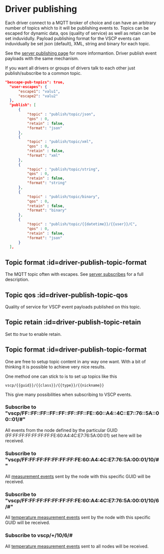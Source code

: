 # Driver publishing

Each driver connect to a MQTT broker of choice and can have an arbitrary number of topics which to it will be publishing events to. Topics can be escaped for dynamic data, qos (quality of service) as well as retain can be set induvidully. Payload publishing format for the VSCP events can induvidually be set json (default), XML, string and binary for each topic.

See the [server publishing page](publishing_server.md) for more informantion. Driver publish event payloads with the same mechanism.

If you want all drivers or groups of drivers talk to each other just publish/subscribe to a common topic.

```json
"bescape-pub-topics": true,
  "user-escapes": {
      "escape1": "valu1",
      "escape2": "valu2"
  },
  "publish": [
      {
          "topic" : "publish/topic/json",
          "qos" : 0,
          "retain" : false,
          "format": "json"
      },
      {
          "topic" : "publish/topic/xml",
          "qos" : 0,
          "retain" : false,
          "format": "xml"
      },
      {
          "topic" : "publish/topic/string",
          "qos" : 0,
          "retain" : false,
          "format": "string"
      },
      {
          "topic" : "publish/topic/binary",
          "qos" : 0,
          "retain" : false,
          "format": "binary"
      },
      {
          "topic" : "publish/topic/{{datetime}}/{{user}}/C",
          "qos" : 0,
          "retain" : false,
          "format": "json"
      }    
  ],
```

## Topic format :id=driver-publish-topic-format
The MQTT topic often with escapes. See [server subscribes](subscribe_server.md) for a full description.

## Topic qos :id=driver-publish-topic-qos
Quality of service for VSCP event payloads published on this topic.

## Topic retain :id=driver-publish-topic-retain
Set tto *true* to enable retain.

## Topic format :id=driver-publish-topic-format
One are free to setup topic content in any way one want. With a bit of thinking it is possible to achieve very nice results. 

One method one can stick to is to set up topics like this

```
vscp/{{guid}}/{{class}}/{{type}}/{{nickname}}
```

This give many possibilities when subscribing to VSCP events.

### Subscribe to "vscp/FF::FF::FF::FF::FF::FF::FF::FE::60::A4::4C::E7::76::5A::00::01/#"

All events from the node defined by the particular GUID (FF:FF:FF:FF:FF:FF:FF:FE:60:A4:4C:E7:76:5A:00:01) set here will be received.

### Subscribe to "vscp/FF:FF:FF:FF:FF:FF:FF:FE:60:A4:4C:E7:76:5A:00:01/10/#"

All [measurement events](https://grodansparadis.github.io/vscp-doc-spec/#/./class1.measurement) sent by the node with this specific GUID will be received.

### Subscribe to "vscp/FF:FF:FF:FF:FF:FF:FF:FE:60:A4:4C:E7:76:5A:00:01/10/6/#"

All [temperature measurement events](https://grodansparadis.github.io/vscp-doc-spec/#/./class1.measurement?id=type6) sent by the node with this specific GUID will be received.

### Subscribe to vscp/+/10/6/#

All [temperature measurement events](https://grodansparadis.github.io/vscp-doc-spec/#/./class1.measurement?id=type6) sent to all nodes will be received.

